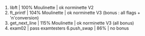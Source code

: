 1. libft | 100% Moulinette | ok norminette V2
2. ft_printf | 104% Moulinette | ok norminette V3 (bonus : all flags + 'n'conversion)
3. get_next_line | 115% Moulinette | ok norminette V3 (all bonus)
5. exam02 | pass examtesters
6.push_swap | 86% | no bonus

